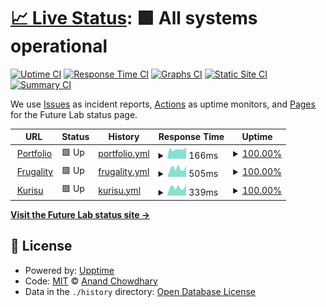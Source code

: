 # [📈 Live Status](https://future-lab.uk): <!--live status--> **🟩 All systems operational**

[![Uptime CI](https://github.com/daniel-law/future-lab-status/workflows/Uptime%20CI/badge.svg)](https://github.com/daniel-law/future-lab-status/actions?query=workflow%3A%22Uptime+CI%22)
[![Response Time CI](https://github.com/daniel-law/future-lab-status/workflows/Response%20Time%20CI/badge.svg)](https://github.com/daniel-law/future-lab-status/actions?query=workflow%3A%22Response+Time+CI%22)
[![Graphs CI](https://github.com/daniel-law/future-lab-status/workflows/Graphs%20CI/badge.svg)](https://github.com/daniel-law/future-lab-status/actions?query=workflow%3A%22Graphs+CI%22)
[![Static Site CI](https://github.com/daniel-law/future-lab-status/workflows/Static%20Site%20CI/badge.svg)](https://github.com/daniel-law/future-lab-status/actions?query=workflow%3A%22Static+Site+CI%22)
[![Summary CI](https://github.com/daniel-law/future-lab-status/workflows/Summary%20CI/badge.svg)](https://github.com/daniel-law/future-lab-status/actions?query=workflow%3A%22Summary+CI%22)

We use [Issues](https://github.com/daniel-law/future-lab-status/issues) as incident reports, [Actions](https://github.com/daniel-law/future-lab-status/actions) as uptime monitors, and [Pages](https://future-lab.uk) for the Future Lab status page.

<!--start: status pages-->
<!-- This summary is generated by Upptime (https://github.com/upptime/upptime) -->
<!-- Do not edit this manually, your changes will be overwritten -->
<!-- prettier-ignore -->
| URL | Status | History | Response Time | Uptime |
| --- | ------ | ------- | ------------- | ------ |
| <img alt="" src="https://icons.duckduckgo.com/ip3/daniellaw.me.ico" height="13"> [Portfolio](https://daniellaw.me) | 🟩 Up | [portfolio.yml](https://github.com/daniel-law/future-lab-status/commits/HEAD/history/portfolio.yml) | <details><summary><img alt="Response time graph" src="./graphs/portfolio/response-time-week.png" height="20"> 166ms</summary><br><a href="https://future-lab.uk/history/portfolio"><img alt="Response time 158" src="https://img.shields.io/endpoint?url=https%3A%2F%2Fraw.githubusercontent.com%2Fdaniel-law%2Ffuture-lab-status%2FHEAD%2Fapi%2Fportfolio%2Fresponse-time.json"></a><br><a href="https://future-lab.uk/history/portfolio"><img alt="24-hour response time 61" src="https://img.shields.io/endpoint?url=https%3A%2F%2Fraw.githubusercontent.com%2Fdaniel-law%2Ffuture-lab-status%2FHEAD%2Fapi%2Fportfolio%2Fresponse-time-day.json"></a><br><a href="https://future-lab.uk/history/portfolio"><img alt="7-day response time 166" src="https://img.shields.io/endpoint?url=https%3A%2F%2Fraw.githubusercontent.com%2Fdaniel-law%2Ffuture-lab-status%2FHEAD%2Fapi%2Fportfolio%2Fresponse-time-week.json"></a><br><a href="https://future-lab.uk/history/portfolio"><img alt="30-day response time 161" src="https://img.shields.io/endpoint?url=https%3A%2F%2Fraw.githubusercontent.com%2Fdaniel-law%2Ffuture-lab-status%2FHEAD%2Fapi%2Fportfolio%2Fresponse-time-month.json"></a><br><a href="https://future-lab.uk/history/portfolio"><img alt="1-year response time 158" src="https://img.shields.io/endpoint?url=https%3A%2F%2Fraw.githubusercontent.com%2Fdaniel-law%2Ffuture-lab-status%2FHEAD%2Fapi%2Fportfolio%2Fresponse-time-year.json"></a></details> | <details><summary><a href="https://future-lab.uk/history/portfolio">100.00%</a></summary><a href="https://future-lab.uk/history/portfolio"><img alt="All-time uptime 100.00%" src="https://img.shields.io/endpoint?url=https%3A%2F%2Fraw.githubusercontent.com%2Fdaniel-law%2Ffuture-lab-status%2FHEAD%2Fapi%2Fportfolio%2Fuptime.json"></a><br><a href="https://future-lab.uk/history/portfolio"><img alt="24-hour uptime 100.00%" src="https://img.shields.io/endpoint?url=https%3A%2F%2Fraw.githubusercontent.com%2Fdaniel-law%2Ffuture-lab-status%2FHEAD%2Fapi%2Fportfolio%2Fuptime-day.json"></a><br><a href="https://future-lab.uk/history/portfolio"><img alt="7-day uptime 100.00%" src="https://img.shields.io/endpoint?url=https%3A%2F%2Fraw.githubusercontent.com%2Fdaniel-law%2Ffuture-lab-status%2FHEAD%2Fapi%2Fportfolio%2Fuptime-week.json"></a><br><a href="https://future-lab.uk/history/portfolio"><img alt="30-day uptime 100.00%" src="https://img.shields.io/endpoint?url=https%3A%2F%2Fraw.githubusercontent.com%2Fdaniel-law%2Ffuture-lab-status%2FHEAD%2Fapi%2Fportfolio%2Fuptime-month.json"></a><br><a href="https://future-lab.uk/history/portfolio"><img alt="1-year uptime 100.00%" src="https://img.shields.io/endpoint?url=https%3A%2F%2Fraw.githubusercontent.com%2Fdaniel-law%2Ffuture-lab-status%2FHEAD%2Fapi%2Fportfolio%2Fuptime-year.json"></a></details>
| <img alt="" src="https://icons.duckduckgo.com/ip3/frugality.app.ico" height="13"> [Frugality](https://frugality.app) | 🟩 Up | [frugality.yml](https://github.com/daniel-law/future-lab-status/commits/HEAD/history/frugality.yml) | <details><summary><img alt="Response time graph" src="./graphs/frugality/response-time-week.png" height="20"> 505ms</summary><br><a href="https://future-lab.uk/history/frugality"><img alt="Response time 459" src="https://img.shields.io/endpoint?url=https%3A%2F%2Fraw.githubusercontent.com%2Fdaniel-law%2Ffuture-lab-status%2FHEAD%2Fapi%2Ffrugality%2Fresponse-time.json"></a><br><a href="https://future-lab.uk/history/frugality"><img alt="24-hour response time 590" src="https://img.shields.io/endpoint?url=https%3A%2F%2Fraw.githubusercontent.com%2Fdaniel-law%2Ffuture-lab-status%2FHEAD%2Fapi%2Ffrugality%2Fresponse-time-day.json"></a><br><a href="https://future-lab.uk/history/frugality"><img alt="7-day response time 505" src="https://img.shields.io/endpoint?url=https%3A%2F%2Fraw.githubusercontent.com%2Fdaniel-law%2Ffuture-lab-status%2FHEAD%2Fapi%2Ffrugality%2Fresponse-time-week.json"></a><br><a href="https://future-lab.uk/history/frugality"><img alt="30-day response time 460" src="https://img.shields.io/endpoint?url=https%3A%2F%2Fraw.githubusercontent.com%2Fdaniel-law%2Ffuture-lab-status%2FHEAD%2Fapi%2Ffrugality%2Fresponse-time-month.json"></a><br><a href="https://future-lab.uk/history/frugality"><img alt="1-year response time 459" src="https://img.shields.io/endpoint?url=https%3A%2F%2Fraw.githubusercontent.com%2Fdaniel-law%2Ffuture-lab-status%2FHEAD%2Fapi%2Ffrugality%2Fresponse-time-year.json"></a></details> | <details><summary><a href="https://future-lab.uk/history/frugality">100.00%</a></summary><a href="https://future-lab.uk/history/frugality"><img alt="All-time uptime 100.00%" src="https://img.shields.io/endpoint?url=https%3A%2F%2Fraw.githubusercontent.com%2Fdaniel-law%2Ffuture-lab-status%2FHEAD%2Fapi%2Ffrugality%2Fuptime.json"></a><br><a href="https://future-lab.uk/history/frugality"><img alt="24-hour uptime 100.00%" src="https://img.shields.io/endpoint?url=https%3A%2F%2Fraw.githubusercontent.com%2Fdaniel-law%2Ffuture-lab-status%2FHEAD%2Fapi%2Ffrugality%2Fuptime-day.json"></a><br><a href="https://future-lab.uk/history/frugality"><img alt="7-day uptime 100.00%" src="https://img.shields.io/endpoint?url=https%3A%2F%2Fraw.githubusercontent.com%2Fdaniel-law%2Ffuture-lab-status%2FHEAD%2Fapi%2Ffrugality%2Fuptime-week.json"></a><br><a href="https://future-lab.uk/history/frugality"><img alt="30-day uptime 100.00%" src="https://img.shields.io/endpoint?url=https%3A%2F%2Fraw.githubusercontent.com%2Fdaniel-law%2Ffuture-lab-status%2FHEAD%2Fapi%2Ffrugality%2Fuptime-month.json"></a><br><a href="https://future-lab.uk/history/frugality"><img alt="1-year uptime 100.00%" src="https://img.shields.io/endpoint?url=https%3A%2F%2Fraw.githubusercontent.com%2Fdaniel-law%2Ffuture-lab-status%2FHEAD%2Fapi%2Ffrugality%2Fuptime-year.json"></a></details>
| <img alt="" src="https://icons.duckduckgo.com/ip3/kurisu.future-lab.uk.ico" height="13"> [Kurisu](https://kurisu.future-lab.uk) | 🟩 Up | [kurisu.yml](https://github.com/daniel-law/future-lab-status/commits/HEAD/history/kurisu.yml) | <details><summary><img alt="Response time graph" src="./graphs/kurisu/response-time-week.png" height="20"> 339ms</summary><br><a href="https://future-lab.uk/history/kurisu"><img alt="Response time 350" src="https://img.shields.io/endpoint?url=https%3A%2F%2Fraw.githubusercontent.com%2Fdaniel-law%2Ffuture-lab-status%2FHEAD%2Fapi%2Fkurisu%2Fresponse-time.json"></a><br><a href="https://future-lab.uk/history/kurisu"><img alt="24-hour response time 399" src="https://img.shields.io/endpoint?url=https%3A%2F%2Fraw.githubusercontent.com%2Fdaniel-law%2Ffuture-lab-status%2FHEAD%2Fapi%2Fkurisu%2Fresponse-time-day.json"></a><br><a href="https://future-lab.uk/history/kurisu"><img alt="7-day response time 339" src="https://img.shields.io/endpoint?url=https%3A%2F%2Fraw.githubusercontent.com%2Fdaniel-law%2Ffuture-lab-status%2FHEAD%2Fapi%2Fkurisu%2Fresponse-time-week.json"></a><br><a href="https://future-lab.uk/history/kurisu"><img alt="30-day response time 334" src="https://img.shields.io/endpoint?url=https%3A%2F%2Fraw.githubusercontent.com%2Fdaniel-law%2Ffuture-lab-status%2FHEAD%2Fapi%2Fkurisu%2Fresponse-time-month.json"></a><br><a href="https://future-lab.uk/history/kurisu"><img alt="1-year response time 350" src="https://img.shields.io/endpoint?url=https%3A%2F%2Fraw.githubusercontent.com%2Fdaniel-law%2Ffuture-lab-status%2FHEAD%2Fapi%2Fkurisu%2Fresponse-time-year.json"></a></details> | <details><summary><a href="https://future-lab.uk/history/kurisu">100.00%</a></summary><a href="https://future-lab.uk/history/kurisu"><img alt="All-time uptime 100.00%" src="https://img.shields.io/endpoint?url=https%3A%2F%2Fraw.githubusercontent.com%2Fdaniel-law%2Ffuture-lab-status%2FHEAD%2Fapi%2Fkurisu%2Fuptime.json"></a><br><a href="https://future-lab.uk/history/kurisu"><img alt="24-hour uptime 100.00%" src="https://img.shields.io/endpoint?url=https%3A%2F%2Fraw.githubusercontent.com%2Fdaniel-law%2Ffuture-lab-status%2FHEAD%2Fapi%2Fkurisu%2Fuptime-day.json"></a><br><a href="https://future-lab.uk/history/kurisu"><img alt="7-day uptime 100.00%" src="https://img.shields.io/endpoint?url=https%3A%2F%2Fraw.githubusercontent.com%2Fdaniel-law%2Ffuture-lab-status%2FHEAD%2Fapi%2Fkurisu%2Fuptime-week.json"></a><br><a href="https://future-lab.uk/history/kurisu"><img alt="30-day uptime 100.00%" src="https://img.shields.io/endpoint?url=https%3A%2F%2Fraw.githubusercontent.com%2Fdaniel-law%2Ffuture-lab-status%2FHEAD%2Fapi%2Fkurisu%2Fuptime-month.json"></a><br><a href="https://future-lab.uk/history/kurisu"><img alt="1-year uptime 100.00%" src="https://img.shields.io/endpoint?url=https%3A%2F%2Fraw.githubusercontent.com%2Fdaniel-law%2Ffuture-lab-status%2FHEAD%2Fapi%2Fkurisu%2Fuptime-year.json"></a></details>

<!--end: status pages-->

[**Visit the Future Lab status site →**](https://future-lab.uk)

## 📄 License

- Powered by: [Upptime](https://github.com/upptime/upptime)
- Code: [MIT](./LICENSE) © [Anand Chowdhary](https://anandchowdhary.com)
- Data in the `./history` directory: [Open Database License](https://opendatacommons.org/licenses/odbl/1-0/)
